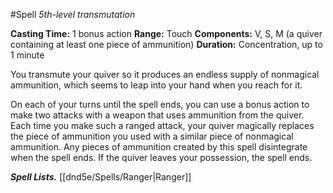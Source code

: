 #Spell
*5th-level transmutation*

**Casting Time:** 1 bonus action
**Range:** Touch
**Components:** V, S, M (a quiver containing at least one piece of ammunition)
**Duration:** Concentration, up to 1 minute

You transmute your quiver so it produces an endless supply of nonmagical ammunition, which seems to leap into your hand when you reach for it.

On each of your turns until the spell ends, you can use a bonus action to make two attacks with a weapon that uses ammunition from the quiver. Each time you make such a ranged attack, your quiver magically replaces the piece of ammunition you used with a similar piece of nonmagical ammunition. Any pieces of ammunition created by this spell disintegrate when the spell ends. If the quiver leaves your possession, the spell ends.

***Spell Lists.*** [[dnd5e/Spells/Ranger\|Ranger]]